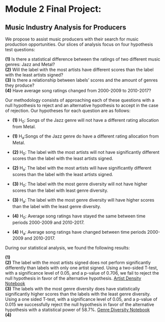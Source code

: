# Module 2 Final Project: 
## Music Industry Analysis for Producers
We propose to assist music producers with their search for music production opportunities. Our slices of analysis focus on four hypothesis test questions:  

**(1)** Is there a statistical difference between the ratings of two different music genres: Jazz and Metal?  
**(2)** Will the label with the most artists have different scores than the label with  the least artists signed?  
**(3)** Is there a relationship between labels’ scores and the amount of genres they produce?  
**(4)** Have average song ratings changed from 2000-2009 to 2010-2017?  

Our methodology consists of approaching each of these questions with a null hypothesis to reject and an alternative hypothesis to accept in the case of rejection. Our hypotheses for each question are as follows:  


* **(1)** H<sub>0</sub>: Songs of the Jazz genre will not have a different rating allocation from Metal.  
* **(1)** H<sub>a</sub>:Songs of the Jazz genre do have a different rating allocation from Metal.  

* **(2)** H<sub>0</sub>: The label with the most artists will not have significantly different scores than the label with the least artists signed.  
* **(2)** H<sub>a</sub>: The label with the most artists will have significantly different scores than the label with the least artists signed.  

* **(3)** H<sub>0</sub>: The label with the most genre diversity will not have higher scores than the label with least genre diversity.  
* **(3)** H<sub>a</sub>: The label with the most genre diversity will have higher scores than the label with the least genre diversity.  

* **(4)** H<sub>0</sub>: Average song ratings have stayed the same between time periods 2000-2009 and 2010-2017.  
* **(4)** H<sub>a</sub>: Average song ratings have changed between time periods 2000-2009 and 2010-2017.  

During our statistical analysis, we found the following results:

**(1)**  
**(2)** The label with the most artists signed does not perform significantly differently than labels with only one artist signed. Using a two-sided T-test, with a significance level of 0.05, and a p-value of 0.706, we fail to reject the null hypothesis in favor of the alternative hypothesis. [Artist Density Notebook](artist_density.ipynb)  
**(3)** The labels with the most genre diversity does have statistically significantly higher scores than the labels with the least genre diversity. Using a one sided T-test, with a significance level of 0.05, and a p-value of 0.015 we successfully reject the null hypothesis in favor of the alternative hypothesis with a statistical power of 58.7%. [Genre Diversity Notebook](label_genre.ipynb)  
**(4)** 
